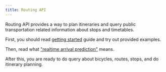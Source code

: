 ```yaml
---
title: Routing API
---
```

Routing API provides a way to plan itineraries and query public transportation related
information about stops and timetables.

First, you should read [getting started](./getting-started/) guide and try out provided examples.

Then, read what ["realtime arrival prediction"](./realtime-arrival-prediction) means.

After this, you are ready to do query about bicycles, routes, stops, and do itinerary planning.

